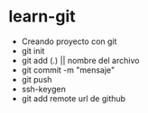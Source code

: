 # learn-git

- Creando proyecto con git
- git init
- git add (.) || nombre del archivo
- git commit -m "mensaje"
- git push
- ssh-keygen
- git add remote url de github
